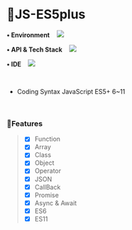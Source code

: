 # 📌JS-ES5plus

<p> 
<strong>• Environment</strong>&nbsp&nbsp&nbsp
<img src="https://img.shields.io/badge/JavaScript-F7DF1E?style&logo=JavaScript&logoColor=white"/></a> &nbsp
</p>

<p>
<strong>• API & Tech Stack</strong>&nbsp&nbsp&nbsp
<img src="http://img.shields.io/badge/Git-F05032?style&logo=Git&logoColor=white"/></a> &nbsp
</p>

<p>
  <strong>• IDE</strong>&nbsp&nbsp&nbsp
<img src="http://img.shields.io/badge/Visual Studio Code-007ACC?style&logo=Visual Studio Code&logoColor=white"/></a> &nbsp
</p>
<br />

- Coding Syntax JavaScript ES5+ 6~11
<br />

### 🔸Features   
   
> - [x] Function
> - [x] Array
> - [x] Class
> - [x] Object
> - [x] Operator
> - [x] JSON
> - [x] CallBack
> - [x] Promise
> - [x] Async & Await
> - [x] ES6
> - [x] ES11
<br />
